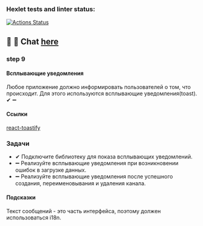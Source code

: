 ### Hexlet tests and linter status:

[![Actions Status](https://github.com/MilaNick/frontend-project-12/workflows/hexlet-check/badge.svg)](https://github.com/MilaNick/frontend-project-12/actions)

## 💬 📝 Chat [here](https://milachat.herokuapp.com/)

### step 9

#### Всплывающие уведомления
Любое приложение должно информировать пользователей о том, что происходит. Для этого используются всплывающие
уведомления(toast).
✔ ➖  

#### Ссылки
[react-toastify](https://www.npmjs.com/package/react-toastify)  

### Задачи
- ✔ Подключите библиотеку для показа всплывающих уведомлений.
- ➖ Реализуйте всплывающие уведомления при возникновении ошибок в загрузке данных.
- ➖ Реализуйте всплывающие уведомления после успешного создания, переименовывания и удаления канала.  

#### Подсказки
Текст сообщений - это часть интерфейса, поэтому должен использоваться i18n.
